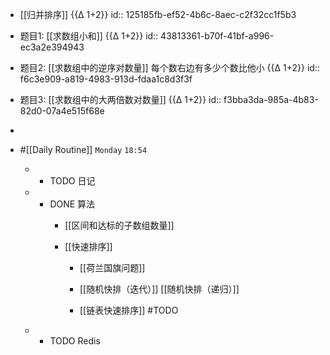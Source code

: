 - [[归并排序]] {{∆ 1+2}}
id:: 125185fb-ef52-4b6c-8aec-c2f32cc1f5b3

- 题目1: [[求数组小和]]   {{∆ 1+2}}
id:: 43813361-b70f-41bf-a996-ec3a2e394943

- 题目2: [[求数组中的逆序对数量]]  每个数右边有多少个数比他小   {{∆ 1+2}}
id:: f6c3e909-a819-4983-913d-fdaa1c8d3f3f

- 题目3: [[求数组中的大两倍数对数量]]    {{∆ 1+2}}
id:: f3bba3da-985a-4b83-82d0-07a4e515f68e

- 

- #[[Daily Routine]] `Monday` `18:54`
	 - - TODO 日记 

	 - - DONE 算法
		 - [[区间和达标的子数组数量]]

		 - [[快速排序]]
			 - [[荷兰国旗问题]]

			 - [[随机快排（迭代）]] [[随机快排（递归）]]

			 - [[链表快速排序]] #TODO

	 - - TODO Redis
